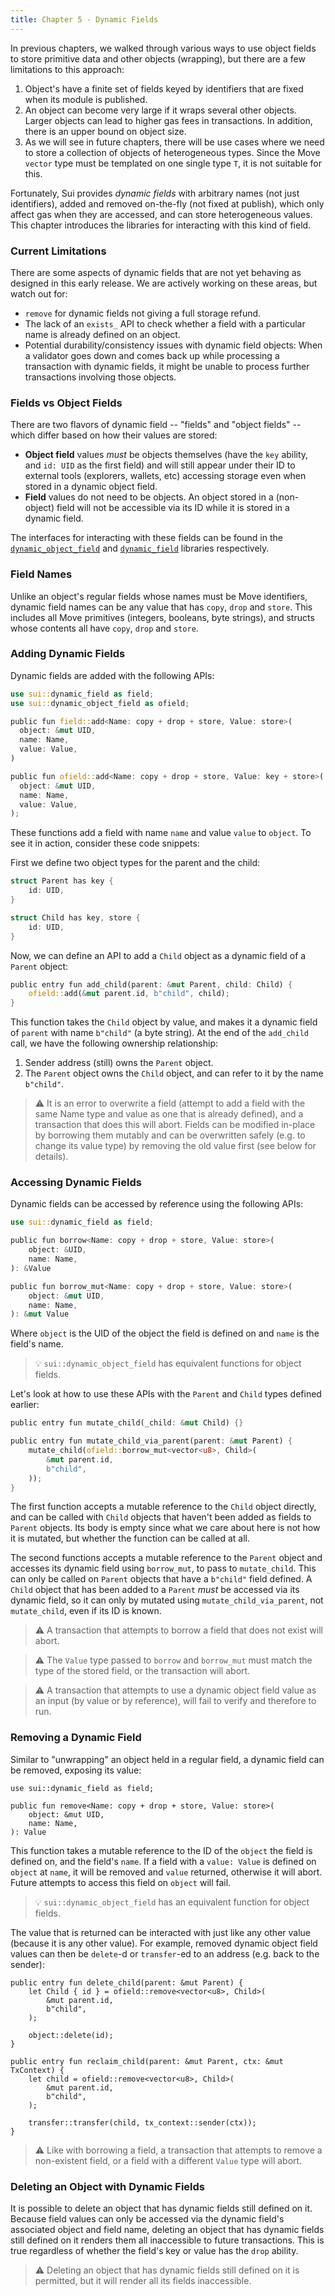 ```yaml
---
title: Chapter 5 - Dynamic Fields
---
```


In previous chapters, we walked through various ways to use object fields to store primitive data and other objects (wrapping), but there are a few limitations to this approach:

1. Object's have a finite set of fields keyed by identifiers that are fixed when its module is published.
2. An object can become very large if it wraps several other objects. Larger objects can lead to higher gas fees in transactions. In addition, there is an upper bound on object size.
3. As we will see in future chapters, there will be use cases where we need to store a collection of objects of heterogeneous types. Since the Move `vector` type must be templated on one single type `T`, it is not suitable for this.

Fortunately, Sui provides *dynamic fields* with arbitrary names (not just identifiers), added and removed on-the-fly (not fixed at publish), which only affect gas when they are accessed, and can store heterogeneous values. This chapter introduces the libraries for interacting with this kind of field.

### Current Limitations

There are some aspects of dynamic fields that are not yet behaving as designed in this early release. We are actively working on these areas, but watch out for:

- `remove` for dynamic fields not giving a full storage refund.
- The lack of an `exists_` API to check whether a field with a particular name is already defined on an object.
- Potential durability/consistency issues with dynamic field objects:  When a validator goes down and comes back up while processing a transaction with dynamic fields, it might be unable to process further transactions involving those objects.

### Fields vs Object Fields

There are two flavors of dynamic field -- "fields" and "object fields" -- which differ based on how their values are stored:

- **Object field** values *must* be objects themselves (have the `key` ability, and `id: UID` as the first field) and will still appear under their ID to external tools (explorers, wallets, etc) accessing storage even when stored in a dynamic object field.
- **Field** values do not need to be objects. An object stored in a (non-object) field will not be accessible via its ID while it is stored in a dynamic field.

The interfaces for interacting with these fields can be found in the [`dynamic_object_field`](https://github.com/MystenLabs/sui/blob/main/crates/sui-framework/sources/dynamic_object_field.move) and [`dynamic_field`](https://github.com/MystenLabs/sui/blob/main/crates/sui-framework/sources/dynamic_field.move) libraries respectively.

### Field Names

Unlike an object's regular fields whose names must be Move identifiers, dynamic field names can be any value that has `copy`, `drop` and `store`. This includes all Move primitives (integers, booleans, byte strings), and structs whose contents all have `copy`, `drop` and `store`.

### Adding Dynamic Fields

Dynamic fields are added with the following APIs:

```rust
use sui::dynamic_field as field;
use sui::dynamic_object_field as ofield;

public fun field::add<Name: copy + drop + store, Value: store>(
  object: &mut UID,
  name: Name,
  value: Value,
)

public fun ofield::add<Name: copy + drop + store, Value: key + store>(
  object: &mut UID,
  name: Name,
  value: Value,
);
```

These functions add a field with name `name` and value `value` to `object`. To see it in action, consider these code snippets:

First we define two object types for the parent and the child:

```rust
struct Parent has key {
    id: UID,
}

struct Child has key, store {
    id: UID,
}
```

Now, we can define an API to add a `Child` object as a dynamic field of a `Parent` object:

```rust
public entry fun add_child(parent: &mut Parent, child: Child) {
    ofield::add(&mut parent.id, b"child", child);
}
```

This function takes the `Child` object by value, and makes it a dynamic field of `parent` with name `b"child"` (a byte string). At the end of the `add_child` call, we have the following ownership relationship:

1. Sender address (still) owns the `Parent` object.
2. The `Parent` object owns the `Child` object, and can refer to it by the name `b"child"`.

> :warning: It is an error to overwrite a field (attempt to add a field with the same Name type and value as one that is already defined), and a transaction that does this will abort.  Fields can be modified in-place by borrowing them mutably and can be overwritten safely (e.g. to change its value type) by removing the old value first (see below for details).

### Accessing Dynamic Fields

Dynamic fields can be accessed by reference using the following APIs:

```rust
use sui::dynamic_field as field;

public fun borrow<Name: copy + drop + store, Value: store>(
    object: &UID,
    name: Name,
): &Value

public fun borrow_mut<Name: copy + drop + store, Value: store>(
    object: &mut UID,
    name: Name,
): &mut Value
```

Where `object` is the UID of the object the field is defined on and `name` is the field's name.

> :bulb: `sui::dynamic_object_field` has equivalent functions for object fields.

Let's look at how to use these APIs with the `Parent` and `Child` types defined earlier:

```rust
public entry fun mutate_child(_child: &mut Child) {}

public entry fun mutate_child_via_parent(parent: &mut Parent) {
    mutate_child(ofield::borrow_mut<vector<u8>, Child>(
        &mut parent.id,
        b"child",
    ));
}
```

The first function accepts a mutable reference to the `Child` object directly, and can be called with `Child` objects that haven't been added as fields to `Parent` objects. Its body is empty since what we care about here is not how it is mutated, but whether the function can be called at all.

The second functions accepts a mutable reference to the `Parent` object and accesses its dynamic field using `borrow_mut`, to pass to `mutate_child`. This can only be called on `Parent` objects that have a `b"child"` field defined. A `Child` object that has been added to a `Parent` *must* be accessed via its dynamic field, so it can only by mutated using `mutate_child_via_parent`, not `mutate_child`, even if its ID is known.

> :warning: A transaction that attempts to borrow a field that does not exist will abort.

> :warning: The `Value` type passed to `borrow` and `borrow_mut` must match the type of the stored field, or the transaction will abort.

> :warning: A transaction that attempts to use a dynamic object field value as an input (by value or by reference), will fail to verify and therefore to run.

### Removing a Dynamic Field

Similar to "unwrapping" an object held in a regular field, a dynamic field can be removed, exposing its value:

```
use sui::dynamic_field as field;

public fun remove<Name: copy + drop + store, Value: store>(
    object: &mut UID,
    name: Name,
): Value
```

This function takes a mutable reference to the ID of the `object` the field is defined on, and the field's `name`.  If a field with a `value: Value` is defined on `object` at `name`, it will be removed and `value` returned, otherwise it will abort.  Future attempts to access this field on `object` will fail.

> :bulb: `sui::dynamic_object_field` has an equivalent function for object fields.

The value that is returned can be interacted with just like any other value (because it is any other value).  For example, removed dynamic object field values can then be `delete`-d or `transfer`-ed to an address (e.g. back to the sender):

```
public entry fun delete_child(parent: &mut Parent) {
    let Child { id } = ofield::remove<vector<u8>, Child>(
        &mut parent.id,
        b"child",
    );

    object::delete(id);
}

public entry fun reclaim_child(parent: &mut Parent, ctx: &mut TxContext) {
    let child = ofield::remove<vector<u8>, Child>(
        &mut parent.id,
        b"child",
    );

    transfer::transfer(child, tx_context::sender(ctx));
}
```

> :warning: Like with borrowing a field, a transaction that attempts to remove a non-existent field, or a field with a different `Value` type will abort.

### Deleting an Object with Dynamic Fields

It is possible to delete an object that has dynamic fields still defined on it. Because field values can only be accessed via the dynamic field's associated object and field name, deleting an object that has dynamic fields still defined on it renders them all inaccessible to future transactions. This is true regardless of whether the field's key or value has the `drop` ability.

> :warning: Deleting an object that has dynamic fields still defined on it is permitted, but it will render all its fields inaccessible.
